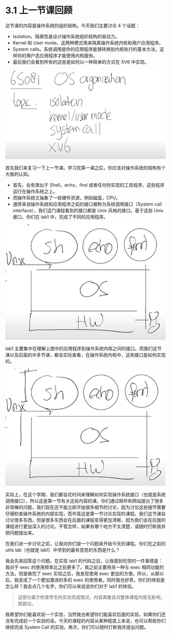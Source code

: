 # 3.1 上一节课回顾

这节课的内容是操作系统的组织结构。今天我们主要讨论 4 个话题：

- Isolation。隔离性是设计操作系统组织结构的驱动力。
- Kernel 和 User mode。这两种模式用来隔离操作系统内核和用户应用程序。
- System calls。系统调用是你的应用程序能够转换到内核执行的基本方法，这样你的用户态应用程序才能使用内核服务。
- 最后我们会看到所有的这些是如何以一种简单的方式在 XV6 中实现。

![](<../assets/image (193).png>)

首先我们来复习一下上一节课。学习完第一课之后，你应该对操作系统的结构有个大致的认知。

- 首先，会有类似于 Shell，echo，find 或者任何你实现的工具程序，这些程序运行在操作系统之上。
- 而操作系统又抽象了一些硬件资源，例如磁盘，CPU。
- 通常来说操作系统和应用程序之前的接口被称为系统调用接口（System call interface），我们这门课程看到的接口都是 Unix 风格的接口。基于这些 Unix 接口，你们在 lab1 中，完成了不同的应用程序。

![](<../assets/image (315).png>)

lab1 主要集中在理解上图中的应用程序到操作系统内核之间的接口。而我们这节课以及后面的许多节课，都会实际查看，在操作系统内核中，这些接口是如何实现的。

![](<../assets/image (200).png>)

实际上，在这个学期，我们都会花时间来理解如何实现操作系统接口（也就是系统调用接口），所以这是第一节有关这些内容的课。你们通过邮件和网站提出了很多非常棒的问题，我们现在还不能立即开始很多细节的讨论，因为讨论这些细节需要仔细检查操作系统的内部实现，而毕竟这是第一节讨论实现的课程。我们这节课会讨论很多东西，但是很多东西会在后面的课程变得更加清晰，因为我们会在后面的课程进行更加深入的讨论。不管怎样，如果有哪个地方不太清楚，请随时打断我并把问题提出来。

在我们进一步讨论之前，让我向你们提一个问题来开始今天的课程。你们在之前的 utils lab（也就是 lab1）中学到的最有意思的东西是什么？

我会先来回答这个问题。在实现 lab1 的代码之后，让我感到吃惊的一件事情是：我对于 exec 的使用频率比之前更多了。我之前主要用另一种与 exec 相同功能的方法，但是做完了 exec 实验之后，我发现使用 exec 更加的方便。所以，从那以后，我变成了一个更加激进的多的 exec 的使用者。同时我也好奇，你们的体验是怎么样？我会点几个名字，你们可以来说说你们对于 lab1 的体验。

> 这部分属于检查学生的实验完成情况，内容离散且对整体课程内容无影响，故跳过。

我希望你们能喜欢前一个实验，当然我也希望你们能喜欢后面的实验。如果你们还没有完成前一个实验的话，今天的课程的内容从某种程度上来说，也可以帮助你们继续完成 System Call 的实验。再次，你们可以随时打断我并提出问题。
